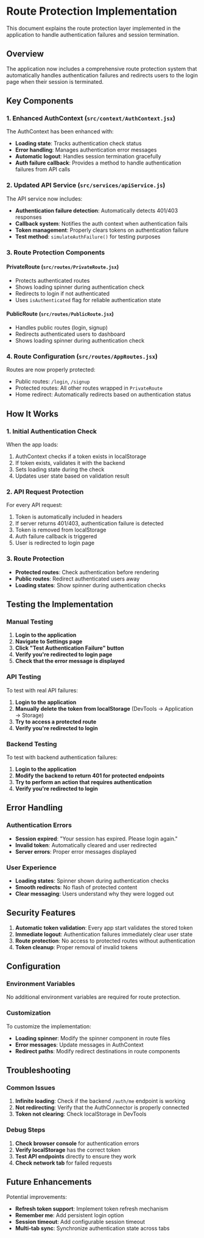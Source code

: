 # Route Protection Implementation

This document explains the route protection layer implemented in the application to handle authentication failures and session termination.

## Overview

The application now includes a comprehensive route protection system that automatically handles authentication failures and redirects users to the login page when their session is terminated.

## Key Components

### 1. Enhanced AuthContext (`src/context/AuthContext.jsx`)

The AuthContext has been enhanced with:
- **Loading state**: Tracks authentication check status
- **Error handling**: Manages authentication error messages
- **Automatic logout**: Handles session termination gracefully
- **Auth failure callback**: Provides a method to handle authentication failures from API calls

### 2. Updated API Service (`src/services/apiService.js`)

The API service now includes:
- **Authentication failure detection**: Automatically detects 401/403 responses
- **Callback system**: Notifies the auth context when authentication fails
- **Token management**: Properly clears tokens on authentication failure
- **Test method**: `simulateAuthFailure()` for testing purposes

### 3. Route Protection Components

#### PrivateRoute (`src/routes/PrivateRoute.jsx`)
- Protects authenticated routes
- Shows loading spinner during authentication check
- Redirects to login if not authenticated
- Uses `isAuthenticated` flag for reliable authentication state

#### PublicRoute (`src/routes/PublicRoute.jsx`)
- Handles public routes (login, signup)
- Redirects authenticated users to dashboard
- Shows loading spinner during authentication check

### 4. Route Configuration (`src/routes/AppRoutes.jsx`)

Routes are now properly protected:
- Public routes: `/login`, `/signup`
- Protected routes: All other routes wrapped in `PrivateRoute`
- Home redirect: Automatically redirects based on authentication status

## How It Works

### 1. Initial Authentication Check
When the app loads:
1. AuthContext checks if a token exists in localStorage
2. If token exists, validates it with the backend
3. Sets loading state during the check
4. Updates user state based on validation result

### 2. API Request Protection
For every API request:
1. Token is automatically included in headers
2. If server returns 401/403, authentication failure is detected
3. Token is removed from localStorage
4. Auth failure callback is triggered
5. User is redirected to login page

### 3. Route Protection
- **Protected routes**: Check authentication before rendering
- **Public routes**: Redirect authenticated users away
- **Loading states**: Show spinner during authentication checks

## Testing the Implementation

### Manual Testing
1. **Login to the application**
2. **Navigate to Settings page**
3. **Click "Test Authentication Failure" button**
4. **Verify you're redirected to login page**
5. **Check that the error message is displayed**

### API Testing
To test with real API failures:
1. **Login to the application**
2. **Manually delete the token from localStorage** (DevTools → Application → Storage)
3. **Try to access a protected route**
4. **Verify you're redirected to login**

### Backend Testing
To test with backend authentication failures:
1. **Login to the application**
2. **Modify the backend to return 401 for protected endpoints**
3. **Try to perform an action that requires authentication**
4. **Verify you're redirected to login**

## Error Handling

### Authentication Errors
- **Session expired**: "Your session has expired. Please login again."
- **Invalid token**: Automatically cleared and user redirected
- **Server errors**: Proper error messages displayed

### User Experience
- **Loading states**: Spinner shown during authentication checks
- **Smooth redirects**: No flash of protected content
- **Clear messaging**: Users understand why they were logged out

## Security Features

1. **Automatic token validation**: Every app start validates the stored token
2. **Immediate logout**: Authentication failures immediately clear user state
3. **Route protection**: No access to protected routes without authentication
4. **Token cleanup**: Proper removal of invalid tokens

## Configuration

### Environment Variables
No additional environment variables are required for route protection.

### Customization
To customize the implementation:
- **Loading spinner**: Modify the spinner component in route files
- **Error messages**: Update messages in AuthContext
- **Redirect paths**: Modify redirect destinations in route components

## Troubleshooting

### Common Issues

1. **Infinite loading**: Check if the backend `/auth/me` endpoint is working
2. **Not redirecting**: Verify that the AuthConnector is properly connected
3. **Token not clearing**: Check localStorage in DevTools

### Debug Steps

1. **Check browser console** for authentication errors
2. **Verify localStorage** has the correct token
3. **Test API endpoints** directly to ensure they work
4. **Check network tab** for failed requests

## Future Enhancements

Potential improvements:
- **Refresh token support**: Implement token refresh mechanism
- **Remember me**: Add persistent login option
- **Session timeout**: Add configurable session timeout
- **Multi-tab sync**: Synchronize authentication state across tabs 